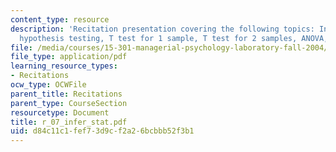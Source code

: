 ```yaml
---
content_type: resource
description: 'Recitation presentation covering the following topics: Inferential statistics,
  hypothesis testing, T test for 1 sample, T test for 2 samples, ANOVA, and summary.'
file: /media/courses/15-301-managerial-psychology-laboratory-fall-2004/d84c11c1fef73d9cf2a26bcbbb52f3b1_r_07_infer_stat.pdf
file_type: application/pdf
learning_resource_types:
- Recitations
ocw_type: OCWFile
parent_title: Recitations
parent_type: CourseSection
resourcetype: Document
title: r_07_infer_stat.pdf
uid: d84c11c1-fef7-3d9c-f2a2-6bcbbb52f3b1
---
```

